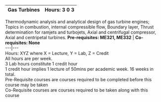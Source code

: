 **Gas Turbines** | **Hours: 3 0 3**  
---|---  
Thermodynamic analysis and analytical design of gas turbine engines; Topics in combustion, internal compressible flow, Boundary layer, Thrust determination for ramjets and turbojets, Axial and centrifugal compressor, Axial and centripetal turbines.
**Pre-requisites: ME321, ME332** | **Co-requisites: None**  
---|---  
Hours: XYZ where X = Lecture, Y = Lab, Z = Credit  
All hours are per week.  
3 Lab hours constitute 1 credit hour  
1 credit hour implies 1 lecture of 50mins per academic week. 16 weeks in total.  
Pre-Requisite courses are courses required to be completed before this course may be taken  
Co-Requisite courses are courses required to be taken along with this course
